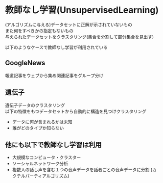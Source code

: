 # 教師なし学習(UnsupervisedLearning)
(アルゴリズムに与える)データセットに正解が示されていないもの  
また何をすべきかの指定もないもの  
与えられたデータセットをクラスタリング(集合を分割して部分集合を見出す)  

以下のようなケースで教師なし学習が利用されている
## GoogleNews
報道記事をウェブから集め関連記事をグループ分け

## 遺伝子
遺伝子データのクラスタリング  
以下の特徴をもつデータセットから自動的に構造を見つけクラスタリング
  * データに何が含まれるかは未知
  * 誰がどのタイプか知らない

## 他にも以下で教師なし学習は利用
* 大規模なコンピュータ・クラスター
* ソーシャルネットワーク分析
* 複数人の話し声を含む１つの音声データを話者ごとの音声データに分割
  (カクテルパーティアルゴリズム)
